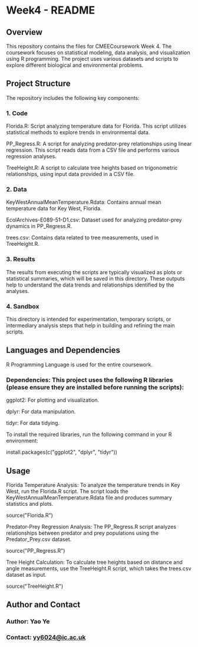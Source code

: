 # Week4 - README

## Overview
This repository contains the files for CMEECoursework Week 4. The coursework focuses on statistical modeling, data analysis, and visualization using R programming. The project uses various datasets and scripts to explore different biological and environmental problems.

## Project Structure
The repository includes the following key components:

### 1. Code

Florida.R: Script analyzing temperature data for Florida. This script utilizes statistical methods to explore trends in environmental data.

PP_Regress.R: A script for analyzing predator-prey relationships using linear regression. This script reads data from a CSV file and performs various regression analyses.

TreeHeight.R: A script to calculate tree heights based on trigonometric relationships, using input data provided in a CSV file.

### 2. Data

KeyWestAnnualMeanTemperature.Rdata: Contains annual mean temperature data for Key West, Florida.

EcolArchives-E089-51-D1.csv: Dataset used for analyzing predator-prey dynamics in PP_Regress.R.

trees.csv: Contains data related to tree measurements, used in TreeHeight.R.

### 3. Results

The results from executing the scripts are typically visualized as plots or statistical summaries, which will be saved in this directory. These outputs help to understand the data trends and relationships identified by the analyses.

### 4. Sandbox

This directory is intended for experimentation, temporary scripts, or intermediary analysis steps that help in building and refining the main scripts.

## Languages and Dependencies

R Programming Language is used for the entire coursework.

### Dependencies: This project uses the following R libraries (please ensure they are installed before running the scripts):

ggplot2: For plotting and visualization.

dplyr: For data manipulation.

tidyr: For data tidying.

To install the required libraries, run the following command in your R environment:

install.packages(c("ggplot2", "dplyr", "tidyr"))

## Usage

Florida Temperature Analysis: To analyze the temperature trends in Key West, run the Florida.R script. The script loads the KeyWestAnnualMeanTemperature.Rdata file and produces summary statistics and plots.

source("Florida.R")

Predator-Prey Regression Analysis: The PP_Regress.R script analyzes relationships between predator and prey populations using the Predator_Prey.csv dataset.

source("PP_Regress.R")

Tree Height Calculation: To calculate tree heights based on distance and angle measurements, use the TreeHeight.R script, which takes the trees.csv dataset as input.

source("TreeHeight.R")

## Author and Contact

### Author: Yao Ye

### Contact: yy6024@ic.ac.uk


